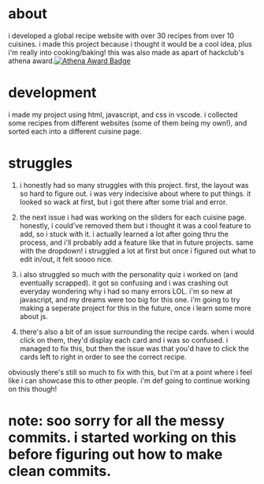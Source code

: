 # about
i developed a global recipe website with over 30 recipes from over 10 cuisines. i made this project because i thought it would be a cool idea, plus i'm really into cooking/baking! this was also made as apart of hackclub's athena award.[![Athena Award Badge](https://img.shields.io/endpoint?url=https%3A%2F%2Faward.athena.hackclub.com%2Fapi%2Fbadge)](https://award.athena.hackclub.com?utm_source=readme)

# development
i made my project using html, javascript, and css in vscode. i collected some recipes from different websites (some of them being my own!), and sorted each into a different cuisine page.

# struggles
1. i honestly had so many struggles with this project. first, the layout was so hard to figure out. i was very indecisive about where to put things. it looked so wack at first, but i got there after some trial and error.
   
2. the next issue i had was working on the sliders for each cuisine page. honestly, i could've removed them but i thought it was a cool feature to add, so i stuck with it. i actually learned a lot after going thru the process, and i'll probably add a feature like that in future projects. same with the dropdown! i struggled a lot at first but once i figured out what to edit in/out, it felt soooo nice.

3. i also struggled so much with the personality quiz i worked on (and eventually scrapped). it got so confusing and i was crashing out everyday wondering why i had so many errors LOL. i'm so new at javascript, and my dreams were too big for this one. i'm going to try making a seperate project for this in the future, once i learn some more about js.

4. there's also a bit of an issue surrounding the recipe cards. when i would click on them, they'd display each card and i was so confused. i managed to fix this, but then the issue was that you'd have to click the cards left to right in order to see the correct recipe.

obviously there's still so much to fix with this, but i'm at a point where i feel like i can showcase this to other people. i'm def going to continue working on this though!

# note: soo sorry for all the messy commits. i started working on this before figuring out how to make clean commits.

